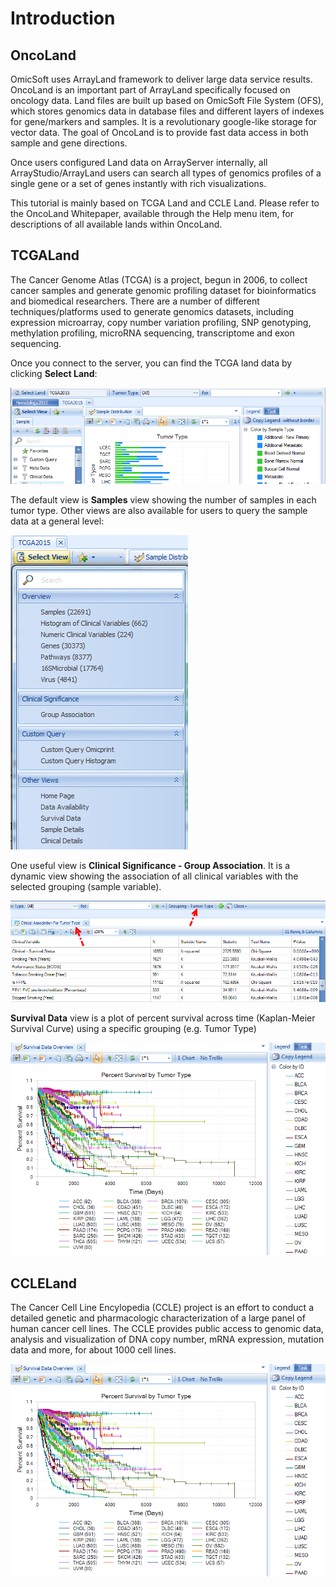 # Introduction

## OncoLand

OmicSoft uses ArrayLand framework to deliver large data service results. OncoLand is an important part of ArrayLand specifically focused on oncology data. Land files are built up based on OmicSoft File System (OFS), which stores genomics data in database files and different layers of indexes for gene/markers and samples. It is a revolutionary google-like storage for vector data. The goal of OncoLand is to provide fast data access in both sample and gene directions.

Once users configured Land data on ArrayServer internally, all ArrayStudio/ArrayLand users can search all types of genomics profiles of a single gene or a set of genes instantly with rich visualizations.

This tutorial is mainly based on TCGA Land and CCLE Land. Please refer to the OncoLand Whitepaper, available through the Help menu item, for descriptions of all available lands within OncoLand.

## TCGALand

The Cancer Genome Atlas (TCGA) is a project, begun in 2006, to collect cancer samples and generate genomic profiling dataset for bioinformatics and biomedical researchers. There are a number of different techniques/platforms used to generate genomics datasets, including expression microarray, copy number variation profiling, SNP genotyping, methylation profiling, microRNA sequencing, transcriptome and exon sequencing.

Once you connect to the server, you can find the TCGA land data by clicking **Select Land**:

![NewImage1_png](images/201510-01.png)

The default view is **Samples** view showing the number of samples in each tumor type. Other views are also available for users to query the sample data at a general level:

![NewImage2_png](images/201510-02.png)

One useful view is **Clinical Significance - Group Association**. It is a dynamic view showing the association of all clinical variables with the selected grouping (sample variable).

![NewImage3_png](images/201510-03.png)

**Survival Data** view is a plot of percent survival across time (Kaplan-Meier Survival Curve) using a specific grouping (e.g. Tumor Type)

![NewImage4_png](images/201510-04.png)

## CCLELand

The Cancer Cell Line Encylopedia (CCLE) project is an effort to conduct a detailed genetic and pharmacologic characterization of a large panel of human cancer cell lines. The CCLE provides public access to genomic data, analysis and visualization of DNA copy number, mRNA expression, mutation data and more, for about 1000 cell lines.

![NewImage5_png](images/201510-04.png)
